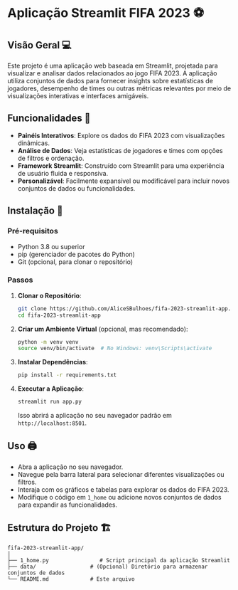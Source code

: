 # Aplicação Streamlit FIFA 2023 ⚽

## Visão Geral 💻
Este projeto é uma aplicação web baseada em Streamlit, projetada para visualizar e analisar dados relacionados ao jogo FIFA 2023. A aplicação utiliza conjuntos de dados para fornecer insights sobre estatísticas de jogadores, desempenho de times ou outras métricas relevantes por meio de visualizações interativas e interfaces amigáveis.

## Funcionalidades 🧰
- **Painéis Interativos**: Explore os dados do FIFA 2023 com visualizações dinâmicas.
- **Análise de Dados**: Veja estatísticas de jogadores e times com opções de filtros e ordenação.
- **Framework Streamlit**: Construído com Streamlit para uma experiência de usuário fluida e responsiva.
- **Personalizável**: Facilmente expansível ou modificável para incluir novos conjuntos de dados ou funcionalidades.

## Instalação 📁

### Pré-requisitos
- Python 3.8 ou superior
- pip (gerenciador de pacotes do Python)
- Git (opcional, para clonar o repositório)

### Passos
1. **Clonar o Repositório**:
   ```bash
   git clone https://github.com/AliceSBulhoes/fifa-2023-streamlit-app.git
   cd fifa-2023-streamlit-app
   ```

2. **Criar um Ambiente Virtual** (opcional, mas recomendado):
   ```bash
   python -m venv venv
   source venv/bin/activate  # No Windows: venv\Scripts\activate
   ```

3. **Instalar Dependências**:
   ```bash
   pip install -r requirements.txt
   ```

4. **Executar a Aplicação**:
   ```bash
   streamlit run app.py
   ```

   Isso abrirá a aplicação no seu navegador padrão em `http://localhost:8501`.

## Uso 🖨️
- Abra a aplicação no seu navegador.
- Navegue pela barra lateral para selecionar diferentes visualizações ou filtros.
- Interaja com os gráficos e tabelas para explorar os dados do FIFA 2023.
- Modifique o código em `1_home` ou adicione novos conjuntos de dados para expandir as funcionalidades.

## Estrutura do Projeto 🏗️
```
fifa-2023-streamlit-app/
│
├── 1_home.py                # Script principal da aplicação Streamlit
├── data/                 # (Opcional) Diretório para armazenar conjuntos de dados
└── README.md             # Este arquivo
```

